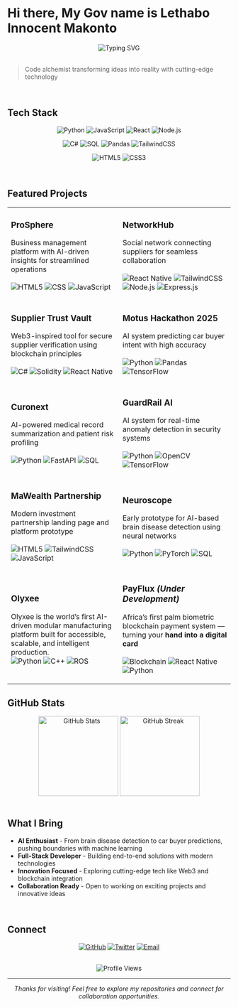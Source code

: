 # Hi there, My Gov name is Lethabo Innocent Makonto

<div align="center">
  <img src="https://readme-typing-svg.herokuapp.com?font=Fira+Code&size=22&duration=3000&pause=1000&color=ff00b3&center=true&vCenter=true&width=450&lines=Welcome+to+my+coding+world;Building+AI-powered+solutions;Passionate+developer+and+innovator" alt="Typing SVG">
</div>

<br>

> Code alchemist transforming ideas into reality with cutting-edge technology

<br>

## Tech Stack

<div align="center">
  
![Python](https://img.shields.io/badge/Python-3776AB?style=for-the-badge&logo=python&logoColor=white)
![JavaScript](https://img.shields.io/badge/JavaScript-F7DF1E?style=for-the-badge&logo=javascript&logoColor=black)
![React](https://img.shields.io/badge/React-20232A?style=for-the-badge&logo=react&logoColor=61DAFB)
![Node.js](https://img.shields.io/badge/Node.js-339933?style=for-the-badge&logo=nodedotjs&logoColor=white)

![C#](https://img.shields.io/badge/C%23-239120?style=for-the-badge&logo=c-sharp&logoColor=white)
![SQL](https://img.shields.io/badge/SQL-003B57?style=for-the-badge&logo=Microsoft%20SQL%20Server&logoColor=white)
![Pandas](https://img.shields.io/badge/Pandas-150458?style=for-the-badge&logo=pandas&logoColor=white)
![TailwindCSS](https://img.shields.io/badge/Tailwind_CSS-06B6D4?style=for-the-badge&logo=tailwindcss&logoColor=white)

![HTML5](https://img.shields.io/badge/HTML5-E34F26?style=for-the-badge&logo=html5&logoColor=white)
![CSS3](https://img.shields.io/badge/CSS3-1572B6?style=for-the-badge&logo=css3&logoColor=white)

</div>

<br>

## Featured Projects

<table>
<tr>
<td width="50%">

### ProSphere  
Business management platform with AI-driven insights for streamlined operations  
<br>
![HTML5](https://img.shields.io/badge/HTML5-E34F26?style=flat-square&logo=html5&logoColor=white)
![CSS](https://img.shields.io/badge/CSS3-1572B6?style=flat-square&logo=css3&logoColor=white)
![JavaScript](https://img.shields.io/badge/JavaScript-F7DF1E?style=flat-square&logo=javascript&logoColor=black)

</td>
<td width="50%">

### NetworkHub  
Social network connecting suppliers for seamless collaboration  
<br>
![React Native](https://img.shields.io/badge/React_Native-20232A?style=flat-square&logo=react&logoColor=61DAFB)
![TailwindCSS](https://img.shields.io/badge/Tailwind_CSS-06B6D4?style=flat-square&logo=tailwindcss&logoColor=white)
![Node.js](https://img.shields.io/badge/Node.js-339933?style=flat-square&logo=nodedotjs&logoColor=white)
![Express.js](https://img.shields.io/badge/Express.js-000000?style=flat-square&logo=express&logoColor=white)

</td>
</tr>
<tr>
<td width="50%">

### Supplier Trust Vault  
Web3-inspired tool for secure supplier verification using blockchain principles  
<br>
![C#](https://img.shields.io/badge/C%23-239120?style=flat-square&logo=c-sharp&logoColor=white)
![Solidity](https://img.shields.io/badge/Solidity-363636?style=flat-square&logo=solidity&logoColor=white)
![React Native](https://img.shields.io/badge/React_Native-20232A?style=flat-square&logo=react&logoColor=61DAFB)

</td>
<td width="50%">

### Motus Hackathon 2025  
AI system predicting car buyer intent with high accuracy  
<br>
![Python](https://img.shields.io/badge/Python-3776AB?style=flat-square&logo=python&logoColor=white)
![Pandas](https://img.shields.io/badge/Pandas-150458?style=flat-square&logo=pandas&logoColor=white)
![TensorFlow](https://img.shields.io/badge/TensorFlow-FF6F00?style=flat-square&logo=tensorflow&logoColor=white)

</td>
</tr>
<tr>
<td width="50%">

### Curonext  
AI-powered medical record summarization and patient risk profiling  
<br>
![Python](https://img.shields.io/badge/Python-3776AB?style=flat-square&logo=python&logoColor=white)
![FastAPI](https://img.shields.io/badge/FastAPI-009688?style=flat-square&logo=fastapi&logoColor=white)
![SQL](https://img.shields.io/badge/SQL-003B57?style=flat-square&logo=Microsoft%20SQL%20Server&logoColor=white)

</td>
<td width="50%">

### GuardRail AI  
AI system for real-time anomaly detection in security systems  
<br>
![Python](https://img.shields.io/badge/Python-3776AB?style=flat-square&logo=python&logoColor=white)
![OpenCV](https://img.shields.io/badge/OpenCV-5C3EE8?style=flat-square&logo=opencv&logoColor=white)
![TensorFlow](https://img.shields.io/badge/TensorFlow-FF6F00?style=flat-square&logo=tensorflow&logoColor=white)

</td>
</tr>
<tr>
<td width="50%">

### MaWealth Partnership  
Modern investment partnership landing page and platform prototype  
<br>
![HTML5](https://img.shields.io/badge/HTML5-E34F26?style=flat-square&logo=html5&logoColor=white)
![TailwindCSS](https://img.shields.io/badge/Tailwind_CSS-06B6D4?style=flat-square&logo=tailwindcss&logoColor=white)
![JavaScript](https://img.shields.io/badge/JavaScript-F7DF1E?style=flat-square&logo=javascript&logoColor=black)

</td>
<td width="50%">

### Neuroscope  
Early prototype for AI-based brain disease detection using neural networks  
<br>
![Python](https://img.shields.io/badge/Python-3776AB?style=flat-square&logo=python&logoColor=white)
![PyTorch](https://img.shields.io/badge/PyTorch-EE4C2C?style=flat-square&logo=pytorch&logoColor=white)
![SQL](https://img.shields.io/badge/SQL-003B57?style=flat-square&logo=Microsoft%20SQL%20Server&logoColor=white)

</td>
</tr>
<tr>
<td width="50%">

### Olyxee  
Olyxee is the world’s first AI-driven modular manufacturing platform built for accessible, scalable, and intelligent production.
<br>
![Python](https://img.shields.io/badge/Python-3776AB?style=flat-square&logo=python&logoColor=white)
![C++](https://img.shields.io/badge/C++-00599C?style=flat-square&logo=cplusplus&logoColor=white)
![ROS](https://img.shields.io/badge/ROS-22314E?style=flat-square&logo=ros&logoColor=white)

</td>
<td width="50%">

### PayFlux *(Under Development)*  
Africa’s first palm biometric blockchain payment system — turning your **hand into a digital card**  
<br>
![Blockchain](https://img.shields.io/badge/Blockchain-121212?style=flat-square&logo=blockchaindotcom&logoColor=white)
![React Native](https://img.shields.io/badge/React_Native-20232A?style=flat-square&logo=react&logoColor=61DAFB)
![Python](https://img.shields.io/badge/Python-3776AB?style=flat-square&logo=python&logoColor=white)

</td>
</tr>
</table>

## GitHub Stats

<div align="center">
  <img height="180em" src="https://github-readme-stats.vercel.app/api?username=Mr-ScoField-hub&show_icons=true&theme=radical&hide_border=true&bg_color=1a202c&text_color=ffffff&icon_color=00f7ff" alt="GitHub Stats">
  <img height="180em" src="https://github-readme-streak-stats.herokuapp.com/?user=Mr-ScoField-hub&theme=radical&hide_border=true&background=1a202c&stroke=00f7ff&ring=00f7ff&fire=ff4500&currStreakNum=ffffff&sideNums=ffffff&currStreakLabel=ffffff&sideLabels=ffffff" alt="GitHub Streak">
</div>

<br>

## What I Bring

- **AI Enthusiast** - From brain disease detection to car buyer predictions, pushing boundaries with machine learning  
- **Full-Stack Developer** - Building end-to-end solutions with modern technologies  
- **Innovation Focused** - Exploring cutting-edge tech like Web3 and blockchain integration  
- **Collaboration Ready** - Open to working on exciting projects and innovative ideas

<br>

## Connect

<div align="center">
  
[![GitHub](https://img.shields.io/badge/GitHub-181717?style=for-the-badge&logo=github&logoColor=white)](https://github.com/Mr-ScoField-hub)
[![Twitter](https://img.shields.io/badge/X-000000?style=for-the-badge&logo=x&logoColor=white)](https://twitter.com/yourusername)
[![Email](https://img.shields.io/badge/Email-D14836?style=for-the-badge&logo=gmail&logoColor=white)](mailto:your.email@gmail.com)

</div>

<br>

<div align="center">
  <img src="https://komarev.com/ghpvc/?username=Mr-ScoField-hub&color=00f7ff&style=for-the-badge&label=Profile+Views" alt="Profile Views">
</div>

---

<div align="center">
  <i>Thanks for visiting! Feel free to explore my repositories and connect for collaboration opportunities.</i>
</div>
